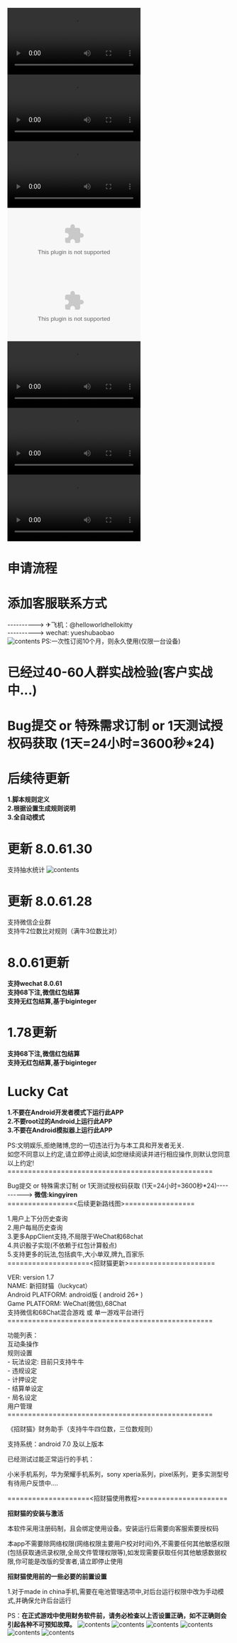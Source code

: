 ![8.0.61.28安装说明.mp4](./安装说明.mp4)
  <br>
  ![8.0.61.28用户设置说明.mp4](./用户设置说明.mp4)
  <br>
  ![8.0.61.28游戏操作说明.mp4](./游戏操作说明.mp4)
  <br>
 ![下载招财猫8.0.61.30,支持wechat 8.0.61+](./8.0.61.30.apk)
 <br>
 ![下载招财猫1.78,支持wechat 8.0.52前版本](./1.78.apk)
 <br>
 ![下载招财猫1.78演示视频webm](./luckycat2.webm)
 <br>
 ![下载招财猫1.78演示视频mp4](./luckycat.mp4)
  <br>
 ![下载招财猫1.78演示视频,无红包结算mp4](./nohongbao-luckycat.mp4)

# 申请流程
# 添加客服联系方式
----------> ✈飞机：@helloworldhellokitty<br>
----------> wechat: yueshubaobao<br>
![contents](./readme.png#h20)
PS:一次性订阅10个月，则永久使用(仅限一台设备)<br>
 
# 已经过40-60人群实战检验(客户实战中...)
# Bug提交 or 特殊需求订制 or 1天测试授权码获取 (1天=24小时=3600秒*24)

# 后续待更新
<b>1.脚本规则定义</b><br>
<b>2.根据设置生成规则说明</b><br>
<b>3.全自动模式</b>

# 更新 8.0.61.30
支持抽水统计
![contents](./screenshots/s.jpg#h20)
# 更新 8.0.61.28
支持微信企业群<br>
支持牛2位数比对规则（满牛3位数比对）<br>
# 8.0.61更新
<b>支持wechat 8.0.61</b><br>
<b>支持68下注,微信红包结算</b><br>
<b>支持无红包结算,基于biginteger</b>

# 1.78更新
<b>支持68下注,微信红包结算</b><br>
<b>支持无红包结算,基于biginteger</b>

# Lucky Cat
<b>1.不要在Android开发者模式下运行此APP</b><br>
<b>2.不要root过的Android上运行此APP</b><br>
<b>3.不要在Android模拟器上运行此APP</b><br>
<p></p>
PS:文明娱乐,拒绝赌博,您的一切违法行为与本工具和开发者无关.<br>
如您不同意以上约定,请立即停止阅读,如您继续阅读并进行相应操作,则默认您同意以上约定!<br>
==================================================<br>
<p></p>
Bug提交 or 特殊需求订制 or 1天测试授权码获取 (1天=24小时=3600秒*24)----------> <b>微信:kingyiren<br></b>
================<后续更新路线图>=================<br>
<p></p>
1.用户上下分历史查询<br>
2.用户每局历史查询<br>
3.更多AppClient支持,不局限于WeChat和68chat<br>
4.共识骰子实现(不依赖于红包计算骰点)<br>
5.支持更多的玩法,包括疯牛,大小单双,牌九,百家乐<br>
====================<招财猫更新>=====================
<p></p>
VER: version 1.7<br>
NAME: 新招财猫（luckycat）<br>
Android PLATFORM: android版 ( android 26+ )<br>
Game PLATFORM: WeChat(微信),68Chat<br>
支持微信和68Chat混合游戏 或 单一游戏平台进行
<br>
==================================================
<br><p></p>
功能列表：<br>
互动条操作<br>
规则设置<br>
- 玩法设定: 目前只支持牛牛<br>
- 违规设定<br>
- 计押设定<br>
- 结算单设定<br>
- 局名设定<br>
用户管理<br>
==================================================
<p></p>
《招财猫》财务助手（支持牛牛四位数，三位数规则）

支持系统：android 7.0 及以上版本

已经测试过能正常运行的手机：

小米手机系列，华为荣耀手机系列，sony xperia系列，pixel系列，更多实测型号有待用户反馈中....

====================<招财猫使用教程>=====================

<b>招财猫的安装与激活</b>

本软件采用注册码制，且会绑定使用设备。安装运行后需要向客服索要授权码

本app不需要除网络权限(网络权限主要用户校对时间)外,不需要任何其他敏感权限(包括获取通讯录权限,全局文件管理权限等),如发现需要获取任何其他敏感数据权限,你可能是改版的受害者,请立即停止使用
  
<b>招财猫使用前的一些必要的前置设置</b>

1.对于made in china手机,需要在电池管理选项中,对后台运行权限中改为手动模式,并确保允许后台运行

PS：<b>在正式游戏中使用财务软件前，请务必检查以上否设置正确，如不正确则会引起各种不可预知故障。</b>
![contents](./screenshots/1.png#h50)
![contents](./screenshots/2.png#h50)
![contents](./screenshots/3.png#h50)
![contents](./screenshots/4.png#h50)
![contents](./screenshots/x1.png#h50)
![contents](./screenshots/x2.png#h50)





